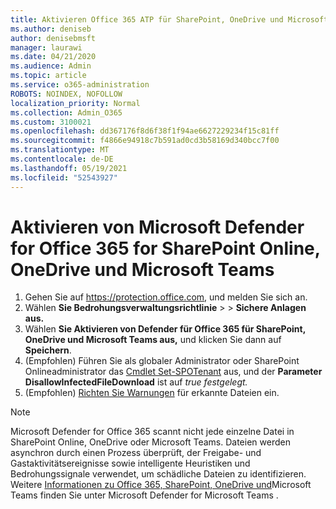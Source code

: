 ```yaml
---
title: Aktivieren Office 365 ATP für SharePoint, OneDrive und Microsoft Teams
ms.author: deniseb
author: denisebmsft
manager: laurawi
ms.date: 04/21/2020
ms.audience: Admin
ms.topic: article
ms.service: o365-administration
ROBOTS: NOINDEX, NOFOLLOW
localization_priority: Normal
ms.collection: Admin_O365
ms.custom: 3100021
ms.openlocfilehash: dd367176f8d6f38f1f94ae6627229234f15c81ff
ms.sourcegitcommit: f4866e94918c7b591ad0cd3b58169d340bcc7f00
ms.translationtype: MT
ms.contentlocale: de-DE
ms.lasthandoff: 05/19/2021
ms.locfileid: "52543927"
---
```

# <a name="enable-microsoft-defender-for-office-365-for-sharepoint-online-onedrive-and-microsoft-teams"></a>Aktivieren von Microsoft Defender for Office 365 for SharePoint Online, OneDrive und Microsoft Teams

1. Gehen Sie auf https://protection.office.com, und melden Sie sich an.
2. Wählen **Sie Bedrohungsverwaltungsrichtlinie**  >    >  **Sichere Anlagen aus.**
3. Wählen **Sie Aktivieren von Defender für Office 365 für SharePoint, OneDrive und Microsoft Teams aus,** und klicken Sie dann auf **Speichern**.
4. (Empfohlen) Führen Sie als globaler Administrator oder SharePoint Onlineadministrator das [Cmdlet Set-SPOTenant](/powershell/module/sharepoint-online/Set-SPOTenant?view=sharepoint-ps) aus, und der **Parameter DisallowInfectedFileDownload** ist auf *true festgelegt.*
5. (Empfohlen) [Richten Sie Warnungen](/microsoft-365/security/office-365-security/turn-on-atp-for-spo-odb-and-teams#set-up-alerts-for-detected-files) für erkannte Dateien ein.

> [!NOTE]
> Microsoft Defender for Office 365 scannt nicht jede einzelne Datei in SharePoint Online, OneDrive oder Microsoft Teams. Dateien werden asynchron durch einen Prozess überprüft, der Freigabe- und Gastaktivitätsereignisse sowie intelligente Heuristiken und Bedrohungssignale verwendet, um schädliche Dateien zu identifizieren. Weitere [Informationen zu Office 365, SharePoint, OneDrive und](/microsoft-365/security/office-365-security/atp-for-spo-odb-and-teams)Microsoft Teams finden Sie unter Microsoft Defender for Microsoft Teams .